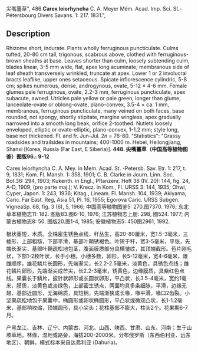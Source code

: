 尖嘴薹草",
486.**Carex leiorhyncha** C. A. Meyer Mém. Acad. Imp. Sci. St.-Pétersbourg Divers Savans. 1: 217. 1831.",

## Description
Rhizome short, indurate. Plants wholly ferruginous puncticulate. Culms tufted, 20-80 cm tall, trigonous, scabrous above, clothed with ferruginous-brown sheaths at base. Leaves shorter than culm, loosely subtending culm, blades linear, 3-5 mm wide, flat, apex long acuminate; membranous side of leaf sheath transversely wrinkled, truncate at apex. Lower 1 or 2 involucral bracts leaflike, upper ones setaceous. Spicate inflorescence cylindric, 5-8 cm; spikes numerous, dense, androgynous, ovate, 5-12 × 4-6 mm. Female glumes pale ferruginous, ovate, 2.2-3 mm, ferruginous puncticulate, apex subacute, awned. Utricles pale yellow or pale green, longer than glume, lanceolate-ovate or oblong-ovate, plano-convex, 3.5-4 × ca. 1 mm, membranous, ferruginous puncticulate, many veined on both faces, base rounded, not spongy, shortly stipitate, margins wingless, apex gradually narrowed into a smooth long beak, orifice 2-toothed. Nutlets loosely enveloped, elliptic or ovate-elliptic, plano-convex, 1-1.2 mm; style long, base not thickened. Fl. and fr. Jun-Jul. 2*n* = 76-80.
  "Statistics": "Grassy roadsides and trailsides in mountains; 400-1000 m. Hebei, Heilongjiang, Shanxi [Korea, Russia (Far East, E Siberia)].
**448. 尖嘴薹草（中国高等植物图鉴）图版96.: 9-12**

Carex leiorhyncha C. A. Mey. in Mem. Acad. St. -Petersb. Sav. Etr. 1: 217, t. 9, 1831; Kom. Fl. Mansh. 1: 358, 1901; C. B. Clarke in Journ. Linn. Soc. Bot.36: 294, 1903; Kukenth. in Engl., Pflanzenr. Heft 38 (IV. 20): 144, fig. 24, A-D, 1909, (pro parte maj.); V. Krecz. in Kom., Fl. URSS 3: 144, 1935; Ohwi, Cyper, Japon. 1: 243, 1936; Kitag., Lineam. Fl. Mansh. 104, 1939; Akiyama, Caric. Far East. Reg, Asia 51, Pl. 16, 1955; Egorova Caric. URSS Subgen. VigneaSp. 68, fig. 3 (6), 5, 1966; 中国高等植物图鉴5: 270.图7370. 1976; 东北草本植物志11: 182. 图版83.图6-10, 1976; 江苏植物志上册: 298, 图524. 1977; 内蒙古植物志8: 50. 图版20.图1-4, 1985; 安徽植物志5: 450图2961, 1992.

根状茎短，木质。全株密生锈色点线，秆丛生，高20-80厘米，宽1.5-3毫米，三棱形，上部粗糙，下部平滑，基部叶鞘锈褐色。叶短于秆，宽3-5毫米，平张，先端长渐尖，基部叶鞘疏松地包茎，腹面膜质部分具横皱纹，其顶端截形。苞片刚毛状，下部1-2枚叶状，长于小穗。小穗多数，卵形，长5-12毫米，宽4-6毫米，雄雌顺序。雄花鳞片长圆形，先端渐尖，长2.2-2.5毫米，淡黄色，具锈色点线；雌花鳞片卵形，先端渐尖成芒尖，长2.2-3毫米，锈黄色，边缘膜质，具紫红色点线。果囊长于鳞片，披针状卵形或长圆状卵形，平凸状，长3.5-4毫米，宽约1毫米，膜质，淡黄色或淡绿色，上部密生锈点，两面均具多条细脉，平滑，边缘无翅，基部近圆形，无海绵质，具短柄，先端渐狭成长喙，喙平滑，喙口2齿裂。小坚果疏松地包于果囊中，椭圆形或卵状椭圆形，平凸状或微双凸状，长1-1.2毫米，基部稍收缩，顶端圆形，具小尖头；花柱基部不膨大，柱头2个。花果期6-7月。

产黑龙江、吉林、辽宁、内蒙古、河北、山西、陕西、甘肃、山东、河南；生于山坡草地，林缘，湿地或路旁，海拔200-2000米。分布俄罗斯（东西伯利亚、远东地区）、朝鲜。模式标本采自达弗利亚 (Dahuria)。

